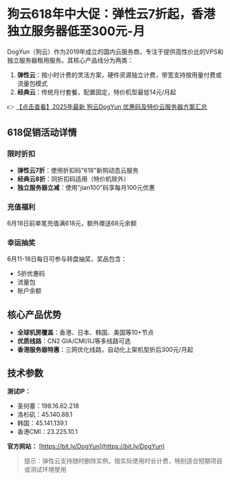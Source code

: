 # 狗云618年中大促：弹性云7折起，香港独立服务器低至300元-月

DogYun（狗云）作为2019年成立的国内云服务商，专注于提供高性价比的VPS和独立服务器租用服务。其核心产品线分为两类：

1. **弹性云**：按小时计费的灵活方案，硬件资源独立计费，带宽支持按用量付费或流量包模式
2. **经典云**：传统月付套餐，配置固定，特价机型最低14元/月起

👉 [【点击查看】2025年最新 狗云DogYun 优惠码及特价云服务器方案汇总](https://bit.ly/DogYun)

## 618促销活动详情

### 限时折扣
- **弹性云7折**：使用折扣码"618"新购动态云服务
- **经典云8折**：同折扣码适用（特价机除外）
- **独立服务器立减**：使用"jian100"码享每月100元优惠

### 充值福利
6月18日前单笔充值满618元，额外赠送68元余额

### 幸运抽奖
6月11-18日每日可参与转盘抽奖，奖品包含：
- 5折优惠码
- 流量包
- 账户余额

## 核心产品优势
- **全球机房覆盖**：香港、日本、韩国、美国等10+节点
- **优质线路**：CN2 GIA/CMI/IIJ等多线路可选
- **香港服务器特惠**：三网优化线路，自动化上架机型折后300元/月起

## 技术参数
**测试IP：**
- 圣何塞：198.16.62.218
- 洛杉矶：45.140.88.1
- 韩国：45.141.139.1
- 香港CMI：23.225.10.1

**官方网站：** [https://bit.ly/DogYun](https://bit.ly/DogYun)

> 提示：弹性云支持随时删除实例，按实际使用时长计费，特别适合短期项目或测试环境使用